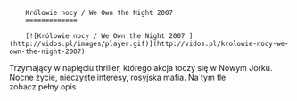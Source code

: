 
        Królowie nocy / We Own the Night 2007 
        =============
        
        [![Królowie nocy / We Own the Night 2007 ](http://vidos.pl/images/player.gif)](http://vidos.pl/krolowie-nocy-we-own-the-night-2007)
        
        
 Trzymający w napięciu thriller, którego akcja toczy się w Nowym Jorku. Nocne życie, nieczyste interesy, rosyjska mafia. Na tym tle zobacz pełny opis
    